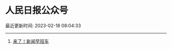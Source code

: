 # 人民日报公众号

最近更新时间: 2023-02-18 08:04:33

--- 
1. [来了！新闻早班车](https://mp.weixin.qq.com/s/lL4zjcv04T2lqjVoSrfxtw) 
